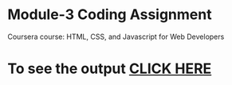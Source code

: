 

# Module-3 Coding Assignment

Coursera course: HTML, CSS, and Javascript for Web Developers

# To see the output [CLICK HERE](https://github.com/A07ashu/A07ashu.github.io)

